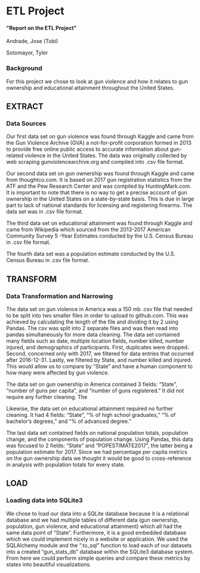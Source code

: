 # ETL Project

#### "Report on the ETL Project"

Andrade, Jose (Tobi)

Sotomayor, Tyler

### Background

For this project we chose to look at gun violence and how it relates to gun ownership and educational attainment throughout the United States. 

## EXTRACT

### Data Sources
	
Our first data set on gun violence was found through Kaggle and came from the Gun Violence Archive (GVA) a not-for-profit corporation formed in 2013 to provide free online public access to accurate information about gun-related violence in the United States. The data was originally collected by web scraping gunviolencearchive.org and compiled into .csv file format.

Our second data set on gun ownership was found through Kaggle and came from thoughtco.com. It is based on 2017 gun registration statistics from the ATF and the Pew Research Center and was compiled by HuntingMark.com. It is important to note that there is no way to get a precise account of gun ownership in the United States on a state-by-state basis. This is due in large part to lack of national standards for licensing and registering firearms. The data set was in .csv file format.

The third data set on educational attainment was found through Kaggle and came from Wikipedia which sourced from the 2013-2017 American Community Survey 5 -Year Estimates conducted by the U.S. Census Bureau in .csv file format.

The fourth data set was a population estimate conducted by the U.S. Census Bureau in .csv file format. 

## TRANSFORM

### Data Transformation and Narrowing

The data set on gun violence in America was a 150 mb .csv file that needed to be split into two smaller files in order to upload to github.com. This was achieved by calculating the length of the file and dividing it by 2 using Pandas.  The csv was split into 2 separate files and was then read into pandas simultaneously for more data cleaning. The data set contained many fields such as date, multiple location fields, number killed, number injured, and demographics of participants. First, duplicates were dropped. Second, concerned only with 2017, we filtered for data entries that occurred after 2016-12-31. Lastly, we filtered by State, and number killed and injured.  This would allow us to compare by “State” and have a human component to how many were affected by gun violence.
	
The data set on gun ownership in America contained 3 fields: “State”, “number of guns per capita”, and “number of guns registered.” It did not require any further cleaning. The 

Likewise, the data set on educational attainment required no further cleaning. It had 4 fields: “State”, “% of high school graduates,” “% of bachelor’s degrees,” and “% of advanced degree.”

The last data set contained fields on national population totals, population change, and the components of population change. Using Pandas, this data was focused to 2 fields: “State” and “POPESTIMATE2017”, the latter being a population estimate for 2017. Since we had percentage per capita metrics on the gun ownership data we thought it would be good to cross-reference in analysis with population totals for every state.

## LOAD

### Loading data into SQLite3

We chose to load our data into a SQLite database because it is a relational database and we had multiple tables of different data (gun ownership, population,  gun violence, and educational attainment) which all had the same data point of “State”. Furthermore, it is a good embedded database which we could implement nicely in a website or application. We used the SQLAlchemy module and the “.to_sql” function to load each of our datasets into a created “gun_stats_db” database within the SQLite3 database system. From here we could perform simple queries and compare these metrics by states into beautiful visualizations. 
